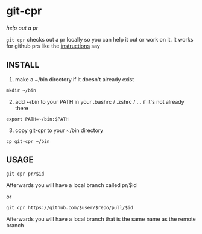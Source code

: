 # git-cpr
*help out a pr*

`git cpr` checks out a pr locally so you can help it out or work on it.
It works for github prs like the
[instructions](https://help.github.com/articles/checking-out-pull-requests-locally/) say

## INSTALL
1. make a ~/bin directory if it doesn't already exist

  `mkdir ~/bin`
  
2. add ~/bin to your PATH in your .bashrc / .zshrc / ... if it's not
   already there
   
  `export PATH=~/bin:$PATH`
   
3. copy git-cpr to your ~/bin directory

  `cp git-cpr ~/bin`

## USAGE
```
git cpr pr/$id
```
Afterwards you will have a local branch called pr/$id

or
```
git cpr https://github.com/$user/$repo/pull/$id
```

Afterwards you will have a local branch that is the same name as the
remote branch
